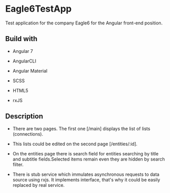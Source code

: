 # Eagle6TestApp

Test application for the company Eagle6 for the Angular front-end position.

## Build with

* Angular 7

* AngularCLI

* Angular Material

* SCSS

* HTML5

* rxJS

## Description

* There are two pages. The first one [/main] displays the list of lists (connections).

* This lists could be edited on the second page [/entities/:id].

* On the entities page there is search field for entities searching by title and subtitle fields.Selected items remain even they are hidden by search filter.

* There is stub service which immulates asynchronous requests to data source using rxjs. It implements interface, that's why it could be easily replaced by real service.
